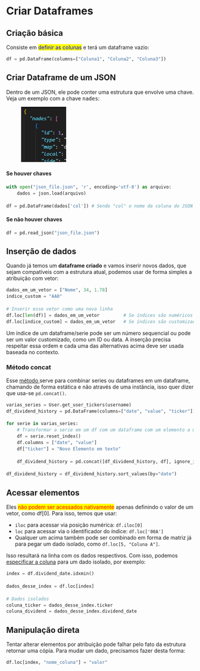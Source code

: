 # Criar Dataframes

## Criação básica

Consiste em <mark style="color:blue;">definir as colunas</mark> e terá um dataframe vazio:

```python
df = pd.DataFrame(columns=["Coluna1", "Coluna2", "Coluna3"])
```

## Criar Dataframe de um JSON

Dentro de um JSON, ele pode conter uma estrutura que envolve uma chave. Veja um exemplo com a chave <kbd>nades</kbd>:

<figure><img src="../../../../.gitbook/assets/chaves de um json.png" alt=""><figcaption></figcaption></figure>

#### Se houver chaves

```python
with open("json_file.json", 'r', encoding='utf-8') as arquivo:
    dados = json.load(arquivo)

df = pd.DataFrame(dados['col']) # Sendo "col" o nome da coluna do JSON
```

#### Se não houver chaves

```python
df = pd.read_json("json_file.json")
```

## Inserção de dados

Quando já temos um **dataframe criado** e vamos inserir novos dados, que sejam compatíveis com a estrutura atual, podemos usar de forma simples a atribuição com vetor:

```python
dados_em_um_vetor = ["Nome", 34, 1.78]
indice_custom = "AA0"

# Inserir esse vetor como uma nova linha
df.loc[len(df)] = dados_em_um_vetor         # Se índices são numéricos e sequenciais
df.loc[indice_custom] = dados_em_um_vetor   # Se índices são customizados
```

Um índice de um dataframe/serie pode ser um número sequencial ou pode ser um valor customizado, como um ID ou data. A inserção precisa respeitar essa ordem e cada uma das alternativas acima deve ser usada baseada no contexto.

### Método concat

Esse [método ](https://pandas.pydata.org/docs/reference/api/pandas.concat.html)serve para combinar series ou dataframes em um dataframe, chamando de forma estática e não através de uma instância, isso quer dizer que usa-se `pd.concat()`.

```python
varias_series = User.get_user_tickers(username)
df_dividend_history = pd.DataFrame(columns=["date", "value", "ticker"])

for serie in varias_series:
    # Transformar a serie em um df com um dataframe com um elemento a mais
    df = serie.reset_index()
    df.columns = ["date", "value"]
    df["ticker"] = "Novo Elemento em texto"
    
    df_dividend_history = pd.concat([df_dividend_history, df], ignore_index=True)

df_dividend_history = df_dividend_history.sort_values(by="date")
```

## Acessar elementos

Eles <mark style="color:red;">não podem ser acessados nativamente</mark> apenas definindo o valor de um vetor, como df\[0]. Para isso, temos que usar:

* `iloc` para acessar via posição numérica: `df.iloc[0]`
* `loc` para acessar via o identificador do índice: `df.loc['00A']`
* Qualquer um acima também pode ser combinado em forma de matriz já para pegar um dado isolado, como `df.loc[5, "Coluna A"]`.

Isso resultará na linha com os dados respectivos. Com isso, podemos [especificar a coluna](metodos.md#especificar-coluna) para um dado isolado, por exemplo:

```python
index = df.dividend_date.idxmin()

dados_desse_index = df.loc[index]

# Dados isolados
coluna_ticker = dados_desse_index.ticker
coluna_dividend = dados_desse_index.dividend_date
```

## Manipulação direta

Tentar alterar elementos por atribuíção pode falhar pelo fato da estrutura retornar uma cópia. Para mudar um dado, precisamos fazer desta forma:

```python
df.loc[index, "nome_coluna"] = "valor"
```
